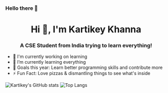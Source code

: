 ### Hello there 👋

<h1 align="center">Hi 👋, I'm Kartikey Khanna</h1>
<h3 align="center">A CSE Student from India trying to learn everything!</h3>


* 🔭 I'm currently working on learning
* 🌱 I’m currently learning everything
* 🥅 Goals this year: Learn better programming skills and contribute more
* ⚡ Fun Fact: Love pizzas & dismantling things to see what's inside

![Kartikey's GitHub stats](https://github-readme-stats.vercel.app/api?username=itsksquare&count_private=true&show_icons=true&theme=dark&title_color=0055ff&bg_color=000000)
![Top Langs](https://github-readme-stats.vercel.app/api/top-langs/?username=itsksquare&layout=compact)

